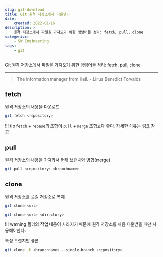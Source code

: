 ```yaml
---
slug: git-download
title: Git 원격 저장소에서 다운받기
date:
    created: 2022-01-16
description: >
    원격 저장소에서 파일을 가져오기 위한 명령어들 정리: fetch, pull, clone
categories:
    - SW Engineering
tags:
    - git
---
```


Git 원격 저장소에서 파일을 가져오기 위한 명령어들 정리: fetch, pull, clone  

<!-- more -->

---

> The information manager from Hell. - Linus Benedict Torvalds

## fetch

원격 저장소의 내용을 다운로드  

```bash
git fetch <repository>
```

!!! tip
    `fetch` + `rebase`의 조합이 `pull` + `merge` 조합보다 좋다. 자세한 이유는 [링크](https://ryanking13.github.io/2021/10/17/why-git-pull-is-broken.html) 참고  

## pull

원격 저장소의 내용을 가져와서 현재 브랜치와 병합(merge)  

```bash
git pull <repository> <branchname>
```

## clone

원격 저장소를 로컬 저장소로 복제  

```bash
git clone <url>
```

```bash
git clone <url> <directory>
```

!!! warning
    폴더의 작업 내용이 사라지기 때문에 원격 저장소를 처음 다운받을 때만 사용해야한다.  

특정 브랜치만 클론  

```bash
git clone -b <branchname> --single-branch <repository>
```